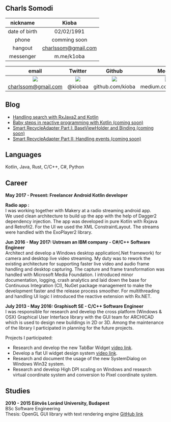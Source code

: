## Charls Somodi

|nickname| Kioba|
|:-:|:-:|
|date of birth| 02/02/1991|
|phone| comming soon|
|hangout| charlssom@gmail.com|
|messenger| m.me/k1oba|

|email |Twitter | Github| Medium|
|:-: |:-: |:-:|:-:|
|[![](//main.png)]("mailto:charlssom@gmail.com") |[![](//twitter.png)](https://twitter.com/kiobaa) |[![](//github.png)](https://github.com/kioba)| [![](//medium.png)](https://medium.com/@Kiomio)|
|charlssom@gmail.com | @kiobaa| github.com/kioba|medium.com/@Kiomio|

## Blog
  - [Handling search with RxJava2 and Kotlin](https://medium.com/we-are-makery/handling-search-with-rxjava2-and-kotlin-5ca91d0001a4)  
  - [Baby steps in reactive programming with Kotlin (coming soon)](TODO)   
  - [Smart RecycleAdapter Part I: BaseViewHolder and Binding (coming soon)](TODO)  
  - [Smart RecycleAdapter Part II: Handling events (coming soon)](TODO)  

## Languages
Kotlin, Java, Rust, C/C++, C#, Python
## Career

  **May 2017 - Present: Freelancer Android Kotlin developer**  
  
  **Radio app :**  
I was working together with Makery at a radio streaming android app.  
We used clean architecture to build up the app with the help of Dagger2 dependency injection. The app was developed in pure Kotlin with Rxjava and Retrofit2. For the UI we used the XML ConstraintLayout. The streams were handled with the ExoPlayer2 library.

  **Jun 2016 - May 2017: Ustream an IBM company - C#/C++ Software Engineer**  
  Architect and develop a Windows desktop application(.Net framework) for camera and desktop live video streaming. My duty was to rework the existing architecture for supporting faster live video and audio frame handling and desktop capturing. The capture and frame transformation was handled with Microsoft Media Foundation. I introduced minor documentation, logging, crash analytics and laid down the base for Continuous Integration (CI), NuGet package management to make the development faster and the release process smoother. For multithreading and handling UI logic I introduced the reactive extension with Rx.NET.

**July 2013 - May 2016: Graphisoft SE - C/C++ Software Engineer**  
	   I was responsible for research and develop the cross platform (Windows & OSX) Graphical User Interface library with the GUI team for ARCHICAD which is used to design new buildings in 2D or 3D. Among the maintenance of the library I participated in planning for the future projects.
	   
Projects I participated:  
- Research and develop the new TabBar Widget [video link](https://youtu.be/kF__x0xJ7gc).  
- Develop a flat UI widget design system [video link](https://youtu.be/JVIlzxnnLmA).  
- Research and document the usage of the new SystemDialog on Windows Win32 system.  
- Research and develop High DPI scaling on Windows and research virtual coordinate system and conversion to Pixel coordinate system.  

## Studies

**2010 - 2015 Eötvös Loránd University, Budapest**  
BSc Software Engineering  
Thesis: OpenGL GUI library with text rendering engine [GitHub link](https://github.com/kioba/OGLFontRendering.git)